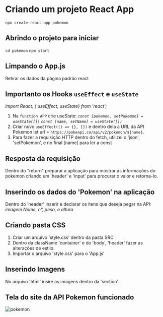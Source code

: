 # Criando um projeto React App

`npx create-react-app pokemon`

## Abrindo o projeto para iniciar

`cd pokemon`
`npm start`

## Limpando o App.js

Retirar os dados da página padrão react

## Importanto os Hooks `useEffect` e `useState`

_import React, { useEffect, useState} from 'react';_

1. Na `function APP` crie useState:
_`const [pokemon, setPokemon] = useState([])`_
_`const [name, setName] = useState([])`_
2. Criar novo  `useEffect(() => {}, [])` e dentro dela a URL da API Pokemon
let url = `https://pokeapi.co/api/v2/pokemon/${name}`. 
3. Para fazer a requisição HTTP dentro do fetch, utilizei o 'json', 'setPokemon', e no final [name] para ler a const


## Resposta da requisição

Dentro do "return" preparar a aplicação para mostrar as informações do pokemon criando um 'header' e 'input' para procurar o valor e retorna-lo.

## Inserindo os dados do 'Pokemon' na aplicação

Dentro do 'header' inserir e declarar os itens que deseja pegar na API:
_imagem_
_Nome, n°, peso, e altura_


## Criando pasta CSS

1. Criar um arquivo 'style.css' dentro da pasta SRC
2. Dentro da className 'container' e do 'body', 'header' fazer as alterações de estilo.
3. Importar o arquivo 'style.css' para o 'App.js'

## Inserindo Imagens

No arquivo 'html' insire as imagens dentro da 'section'.

## Tela do site da API Pokemon funcionado

![pokemon](image.png)
